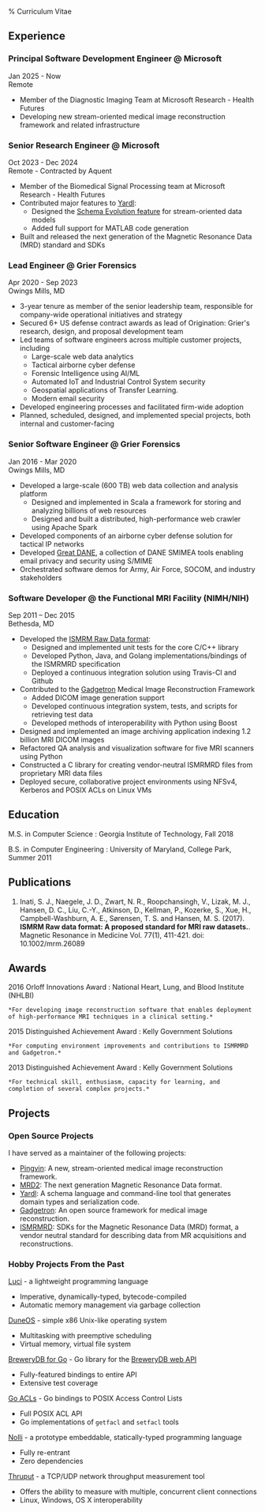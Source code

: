 % Curriculum Vitae

## Experience

### Principal Software Development Engineer @ Microsoft

Jan 2025 - Now\
Remote

- Member of the Diagnostic Imaging Team at Microsoft Research - Health Futures
- Developing new stream-oriented medical image reconstruction framework and related infrastructure


### Senior Research Engineer @ Microsoft

Oct 2023 - Dec 2024\
Remote - Contracted by Aquent

- Member of the Biomedical Signal Processing team at Microsoft Research - Health Futures
- Contributed major features to [Yardl](https://microsoft.github.io/yardl):
    - Designed the [Schema Evolution feature](https://microsoft.github.io/yardl/cpp/evolution.html) for stream-oriented data models
    - Added full support for MATLAB code generation
- Built and released the next generation of the Magnetic Resonance Data (MRD) standard and SDKs


### Lead Engineer @ Grier Forensics

Apr 2020 - Sep 2023\
Owings Mills, MD

- 3-year tenure as member of the senior leadership team, responsible for company-wide operational initiatives and strategy
- Secured 6+ US defense contract awards as lead of Origination: Grier's research, design, and proposal development team
- Led teams of software engineers across multiple customer projects, including
    - Large-scale web data analytics
    - Tactical airborne cyber defense
    - Forensic Intelligence using AI/ML
    - Automated IoT and Industrial Control System security
    - Geospatial applications of Transfer Learning.
    - Modern email security
- Developed engineering processes and facilitated firm-wide adoption
- Planned, scheduled, designed, and implemented special projects, both internal and customer-facing


### Senior Software Engineer @ Grier Forensics

Jan 2016 - Mar 2020\
Owings Mills, MD

- Developed a large-scale (600 TB) web data collection and analysis platform
    - Designed and implemented in Scala a framework for storing and analyzing billions of web resources
    - Designed and built a distributed, high-performance web crawler using Apache Spark
- Developed components of an airborne cyber defense solution for tactical IP networks
- Developed [Great DANE](https://greatdane.io), a collection of DANE SMIMEA tools
  enabling email privacy and security using S/MIME
- Orchestrated software demos for Army, Air Force, SOCOM, and industry stakeholders


### Software Developer @ the Functional MRI Facility (NIMH/NIH)

Sep 2011 – Dec 2015\
Bethesda, MD

- Developed the [ISMRM Raw Data format](http://ismrmrd.github.io):
    - Designed and implemented unit tests for the core C/C++ library
    - Developed Python, Java, and Golang implementations/bindings of the ISMRMRD specification
    - Deployed a continuous integration solution using Travis-CI and Github
- Contributed to the [Gadgetron](http://gadgetron.github.io) Medical Image Reconstruction Framework
    - Added DICOM image generation support
    - Developed continuous integration system, tests, and scripts for retrieving test data
    - Developed methods of interoperability with Python using Boost
- Designed and implemented an image archiving application indexing 1.2 billion  MRI DICOM images
- Refactored QA analysis and visualization software for five MRI scanners using Python
- Constructed a C library for creating vendor-neutral ISMRMRD files from proprietary MRI data files
- Deployed secure, collaborative project environments using NFSv4, Kerberos and POSIX ACLs on Linux VMs


## Education

M.S. in Computer Science
:    Georgia Institute of Technology, Fall 2018


B.S. in Computer Engineering
:   University of Maryland, College Park, Summer 2011


## Publications

1. Inati, S. J., Naegele, J. D., Zwart, N. R., Roopchansingh, V., Lizak, M. J., Hansen, D. C., Liu, C.-Y., Atkinson, D., Kellman, P., Kozerke, S., Xue, H., Campbell-Washburn, A. E., Sørensen, T. S. and Hansen, M. S.
(2017). **ISMRM Raw data format: A proposed standard for MRI raw datasets.**.
Magnetic Resonance in Medicine Vol. 77(1), 411-421. doi: 10.1002/mrm.26089


## Awards

2016 Orloff Innovations Award
:   National Heart, Lung, and Blood Institute (NHLBI)

    *For developing image reconstruction software that enables deployment of high-performance MRI techniques in a clinical setting.*

2015 Distinguished Achievement Award
:   Kelly Government Solutions

    *For computing environment improvements and contributions to ISMRMRD and Gadgetron.*

2013 Distinguished Achievement Award
:   Kelly Government Solutions

    *For technical skill, enthusiasm, capacity for learning, and completion of several complex projects.*


## Projects

### Open Source Projects

I have served as a maintainer of the following projects:

- [Pingvin](https://github.com/gadgetron/pingvin):  A new, stream-oriented medical image reconstruction framework.
- [MRD2](https://ismrmrd.github.io/mrd/): The next generation Magnetic Resonance Data format.
- [Yardl](https://microsoft.github.io/yardl/): A schema language and command-line tool that generates domain types and serialization code.
- [Gadgetron](https://gadgetron.github.io/): An open source framework for medical image reconstruction.
- [ISMRMRD](https://ismrmrd.readthedocs.io/en/latest/): SDKs for the Magnetic Resonance Data (MRD) format, a vendor neutral standard for describing data from MR acquisitions and reconstructions.


### Hobby Projects From the Past

[Luci](http://josephnaegele.com/luci) - a lightweight programming language

- Imperative, dynamically-typed, bytecode-compiled
- Automatic memory management via garbage collection

[DuneOS](https://github.com/naegelejd/duneOS) - simple x86 Unix-like operating system

- Multitasking with preemptive scheduling
- Virtual memory, virtual file system

[BreweryDB for Go](https://github.com/naegelejd/brewerydb) - Go library for the [BreweryDB web API](http://www.brewerydb.com)

- Fully-featured bindings to entire API
- Extensive test coverage

[Go ACLs](https://github.com/naegelejd/go-acl) - Go bindings to POSIX Access Control Lists

- Full POSIX ACL API
- Go implementations of `getfacl` and `setfacl` tools

[Nolli](https://github.com/naegelejd/nolli) - a prototype embeddable, statically-typed programming language

- Fully re-entrant
- Zero dependencies

[Thruput](https://github.com/naegelejd/thruput) - a TCP/UDP network throughput measurement tool

- Offers the ability to measure with multiple, concurrent client connections
- Linux, Windows, OS X interoperability
